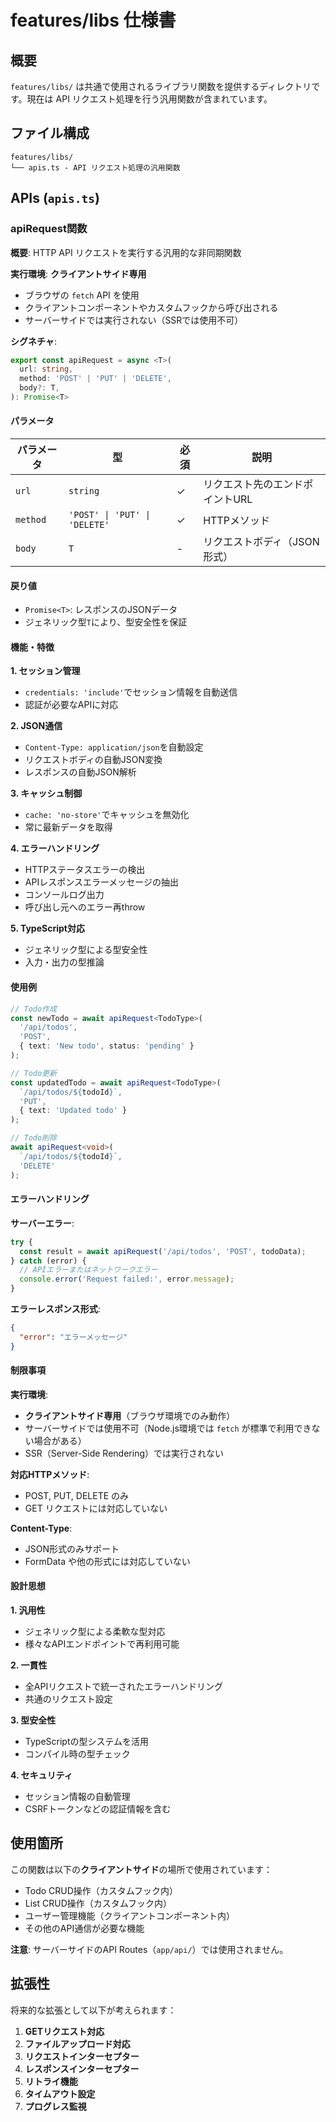 # features/libs 仕様書

## 概要
`features/libs/` は共通で使用されるライブラリ関数を提供するディレクトリです。現在は API リクエスト処理を行う汎用関数が含まれています。

## ファイル構成
```
features/libs/
└── apis.ts - API リクエスト処理の汎用関数
```

## APIs (`apis.ts`)

### apiRequest関数

**概要**: HTTP API リクエストを実行する汎用的な非同期関数

**実行環境**: **クライアントサイド専用**
- ブラウザの `fetch` API を使用
- クライアントコンポーネントやカスタムフックから呼び出される
- サーバーサイドでは実行されない（SSRでは使用不可）

**シグネチャ**:
```typescript
export const apiRequest = async <T>(
  url: string,
  method: 'POST' | 'PUT' | 'DELETE',
  body?: T,
): Promise<T>
```

#### パラメータ
| パラメータ | 型 | 必須 | 説明 |
|-----------|----|----|-----|
| `url` | `string` | ✓ | リクエスト先のエンドポイントURL |
| `method` | `'POST' \| 'PUT' \| 'DELETE'` | ✓ | HTTPメソッド |
| `body` | `T` | - | リクエストボディ（JSON形式） |

#### 戻り値
- `Promise<T>`: レスポンスのJSONデータ
- ジェネリック型`T`により、型安全性を保証

#### 機能・特徴

**1. セッション管理**
- `credentials: 'include'`でセッション情報を自動送信
- 認証が必要なAPIに対応

**2. JSON通信**
- `Content-Type: application/json`を自動設定
- リクエストボディの自動JSON変換
- レスポンスの自動JSON解析

**3. キャッシュ制御**
- `cache: 'no-store'`でキャッシュを無効化
- 常に最新データを取得

**4. エラーハンドリング**
- HTTPステータスエラーの検出
- APIレスポンスエラーメッセージの抽出
- コンソールログ出力
- 呼び出し元へのエラー再throw

**5. TypeScript対応**
- ジェネリック型による型安全性
- 入力・出力の型推論

#### 使用例

```typescript
// Todo作成
const newTodo = await apiRequest<TodoType>(
  '/api/todos',
  'POST',
  { text: 'New todo', status: 'pending' }
);

// Todo更新
const updatedTodo = await apiRequest<TodoType>(
  `/api/todos/${todoId}`,
  'PUT',
  { text: 'Updated todo' }
);

// Todo削除
await apiRequest<void>(
  `/api/todos/${todoId}`,
  'DELETE'
);
```

#### エラーハンドリング

**サーバーエラー**:
```typescript
try {
  const result = await apiRequest('/api/todos', 'POST', todoData);
} catch (error) {
  // APIエラーまたはネットワークエラー
  console.error('Request failed:', error.message);
}
```

**エラーレスポンス形式**:
```json
{
  "error": "エラーメッセージ"
}
```

#### 制限事項

**実行環境**:
- **クライアントサイド専用**（ブラウザ環境でのみ動作）
- サーバーサイドでは使用不可（Node.js環境では `fetch` が標準で利用できない場合がある）
- SSR（Server-Side Rendering）では実行されない

**対応HTTPメソッド**:
- POST, PUT, DELETE のみ
- GET リクエストには対応していない

**Content-Type**:
- JSON形式のみサポート
- FormData や他の形式には対応していない

#### 設計思想

**1. 汎用性**
- ジェネリック型による柔軟な型対応
- 様々なAPIエンドポイントで再利用可能

**2. 一貫性**
- 全APIリクエストで統一されたエラーハンドリング
- 共通のリクエスト設定

**3. 型安全性**
- TypeScriptの型システムを活用
- コンパイル時の型チェック

**4. セキュリティ**
- セッション情報の自動管理
- CSRFトークンなどの認証情報を含む

## 使用箇所

この関数は以下の**クライアントサイド**の場所で使用されています：

- Todo CRUD操作（カスタムフック内）
- List CRUD操作（カスタムフック内）
- ユーザー管理機能（クライアントコンポーネント内）
- その他のAPI通信が必要な機能

**注意**: サーバーサイドのAPI Routes（`app/api/`）では使用されません。

## 拡張性

将来的な拡張として以下が考えられます：

1. **GETリクエスト対応**
2. **ファイルアップロード対応**
3. **リクエストインターセプター**
4. **レスポンスインターセプター**
5. **リトライ機能**
6. **タイムアウト設定**
7. **プログレス監視**